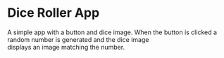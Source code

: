 # Dice Roller App
A simple app with a button and dice image. When the button is clicked a random number is generated and the dice image  
displays an image matching the number.